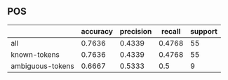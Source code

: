 
## POS

|                  | accuracy | precision | recall | support |
|------------------|----------|-----------|--------|---------|
| all              | 0.7636   | 0.4339    | 0.4768 | 55      |
| known-tokens     | 0.7636   | 0.4339    | 0.4768 | 55      |
| ambiguous-tokens | 0.6667   | 0.5333    | 0.5    | 9       |

